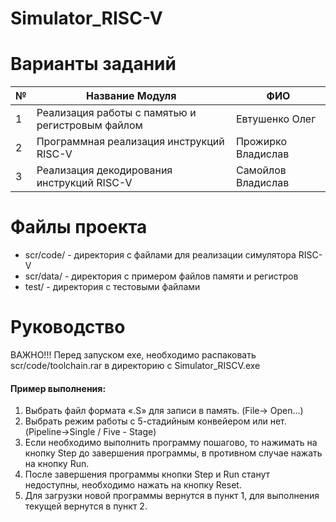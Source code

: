 # Simulator_RISC-V 

# Варианты заданий
№|Название Модуля|ФИО
--- | --- | --- |
1 | Реализация работы с памятью и регистровым файлом | Евтушенко Олег |
2 | Программная реализация инструкций RISC-V | Прожирко Владислав |
3 | Реализация декодирования инструкций RISC-V | Самойлов Владислав |

# Файлы проекта
+ scr/code/ - директория с файлами для реализации симулятора RISC-V
+ scr/data/ - директория с примером файлов памяти и регистров
+ test/ - директория с тестовыми файлами

# Руководство
ВАЖНО!!!
Перед запуском exe, необходимо распаковать scr/code/toolchain.rar в директорию с Simulator_RISCV.exe
#### Пример выполнения:
1. Выбрать файл формата «.S» для записи в память. (File-> Open…)
2. Выбрать режим работы с 5-стадийным конвейером или нет. (Pipeline->Single / Five - Stage)
3. Если необходимо выполнить программу пошагово, то нажимать на кнопку Step до завершения программы, в противном случае нажать на кнопку Run.
4. После завершения программы кнопки Step и Run станут недоступны, необходимо нажать на кнопку Reset.
5. Для загрузки новой программы вернутся в пункт 1, для выполнения текущей вернутся в пункт 2.